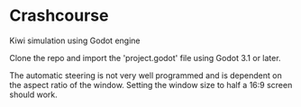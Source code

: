 # Crashcourse
Kiwi simulation using Godot engine

Clone the repo and import the 'project.godot' file using Godot 3.1 or later.

The automatic steering is not very well programmed and is dependent on the aspect ratio of the window. Setting the window size to half a 16:9 screen should work.
